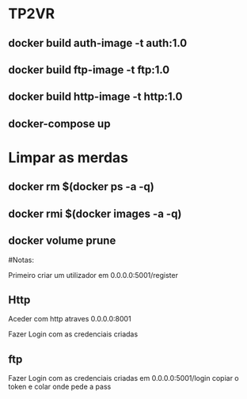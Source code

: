 # TP2VR

## docker build auth-image -t auth:1.0
## docker build ftp-image -t ftp:1.0
## docker build http-image -t http:1.0

## docker-compose up

# Limpar as merdas

## docker rm $(docker ps -a -q)
## docker rmi $(docker images -a -q)
## docker volume prune

#Notas:

Primeiro criar um utilizador em 0.0.0.0:5001/register

## Http
Aceder com http atraves 0.0.0.0:8001

Fazer Login com as credenciais criadas

## ftp

Fazer Login com as credenciais criadas em 0.0.0.0:5001/login
copiar o token e colar onde pede a pass
